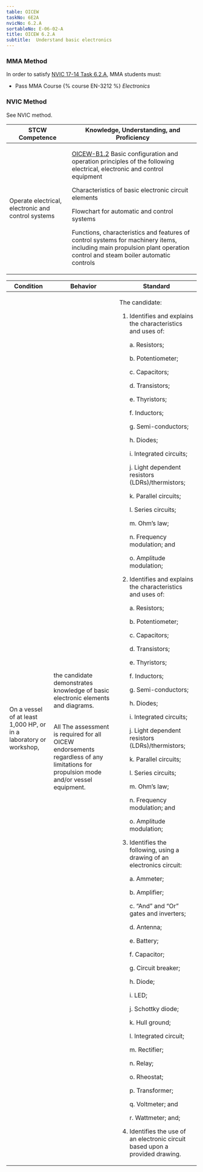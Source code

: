 ```yaml
---
table: OICEW
taskNo: 6E2A
nvicNo: 6.2.A 
sortableNo: E-06-02-A
title: OICEW 6.2.A 
subtitle:  Understand basic electronics
---
```



### MMA Method

In order to satisfy  [NVIC 17-14  Task  6.2.A]({{site.baseurl}}/assets/images/nvic-17-14.pdf), MMA students must:

* Pass MMA Course {% course EN-3212 %}  *Electronics*


### NVIC Method

<a onclick="togglevisibility('nvic_methods')" >See NVIC method.</a>

<div id='nvic_methods' class='hide'>

<table>
<thead>
<tr>
<th class='forty'> STCW Competence </th>
<th class='sixty'> Knowledge, Understanding, and Proficiency </th>
</tr>
</thead>




<tbody>
<tr><td markdown='1'>

Operate electrical, electronic and control systems

</td><td markdown='1'>

[OICEW-B1.2]({{site.baseurl}}/tables/31.html#OICEW-B1.2) Basic configuration and operation principles of the following electrical, electronic and control equipment 

Characteristics of basic electronic circuit elements 

Flowchart for automatic and control systems 

Functions, characteristics and features of control systems for machinery items, including main propulsion plant operation control and steam boiler automatic controls

</td></tr>


</tbody>
</table>


<table>
<thead>
<tr><th class='twenty'>  Condition </th><th class='twenty'> Behavior </th><th  class='sixty'>Standard </th></tr>
</thead>
<tbody >



<tr><td markdown='1'>

On a vessel of at least 1,000 HP, or in a laboratory or workshop,

</td><td markdown='1'>

the candidate demonstrates knowledge of basic electronic elements and diagrams.

<br>

<div class="tooltip">All
<span class="tooltiptext">
The assessment is required for all OICEW endorsements regardless of any limitations for propulsion mode and/or vessel equipment.
</span>
</div>


</td><td markdown='1'>

The candidate:

1. Identifies and explains the characteristics and uses of:

     a. Resistors;

     b. Potentiometer;

     c. Capacitors;

     d. Transistors;

     e. Thyristors;

     f. Inductors;

     g. Semi-conductors;

     h. Diodes;

     i. Integrated circuits;

     j. Light dependent resistors (LDRs)/thermistors;

     k. Parallel circuits;

     l. Series circuits;

     m. Ohm’s law;

     n. Frequency modulation; and

     o. Amplitude modulation;

2. Identifies and explains the characteristics and uses of:

     a. Resistors;

     b. Potentiometer;

     c. Capacitors;

     d. Transistors;

     e. Thyristors;

     f. Inductors;

     g. Semi-conductors;

     h. Diodes;

     i. Integrated circuits;

     j. Light dependent resistors (LDRs)/thermistors;

     k. Parallel circuits;

     l. Series circuits;

     m. Ohm’s law;

     n. Frequency modulation; and

     o. Amplitude modulation;

3. Identifies the following, using a drawing of an electronics circuit:

     a. Ammeter;

     b. Amplifier;

     c. “And” and “Or” gates and inverters;

     d. Antenna;

     e. Battery;

     f. Capacitor;

     g. Circuit breaker;

     h. Diode;

     i. LED;

     j. Schottky diode;

     k. Hull ground;

     l. Integrated circuit;

     m. Rectifier;

     n. Relay;

     o. Rheostat;

     p. Transformer;

     q. Voltmeter; and

     r. Wattmeter; and;

4. Identifies the use of an electronic circuit based upon a provided drawing.

</td></tr>
</tbody>
</table>
</div>
